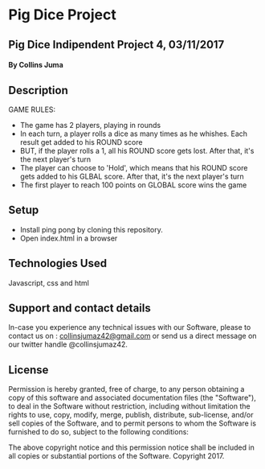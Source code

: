 # Pig Dice Project

## Pig Dice  Indipendent Project 4, 03/11/2017

#### By Collins Juma

## Description 
GAME RULES:

- The game has 2 players, playing in rounds
- In each turn, a player rolls a dice as many times as he whishes. Each result get added to his ROUND score
- BUT, if the player rolls a 1, all his ROUND score gets lost. After that, it's the next player's turn
- The player can choose to 'Hold', which means that his ROUND score gets added to his GLBAL score. After that, it's the next player's turn
- The first player to reach 100 points on GLOBAL score wins the game


## Setup

* Install ping pong by cloning this repository.
* Open index.html in a browser

## Technologies Used

Javascript, css and html

## Support and contact details

In-case you experience any technical issues with our Software, please to contact us on : collinsjumaz42@gmail.com or send us a direct  message on our twitter handle @collinsjumaz42.

 ## License

Permission is hereby granted, free of charge, to any person obtaining a copy of this software and associated documentation files (the "Software"), to deal in the Software without restriction, including without limitation the rights to use, copy, modify, merge, publish, distribute, sub-license, and/or sell copies of the Software, and to permit persons to whom the Software is furnished to do so, subject to the following conditions:

The above copyright notice and this permission notice shall be included in all copies or substantial portions of the Software.
Copyright 2017.
